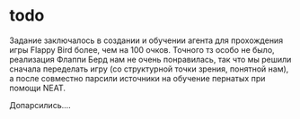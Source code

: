 # todo


Задание заключалось в создании и обучении агента для прохождения игры Flappy Bird более, чем на 100 очков. 
Точного тз особо не было, реализация Флаппи Берд нам не очень понравилась, так что мы решили сначала переделать игру (со структурной точки зрения, понятной нам), а после совместно парсили источники на обучение пернатых при помощи NEAT. 

Допарсились....
